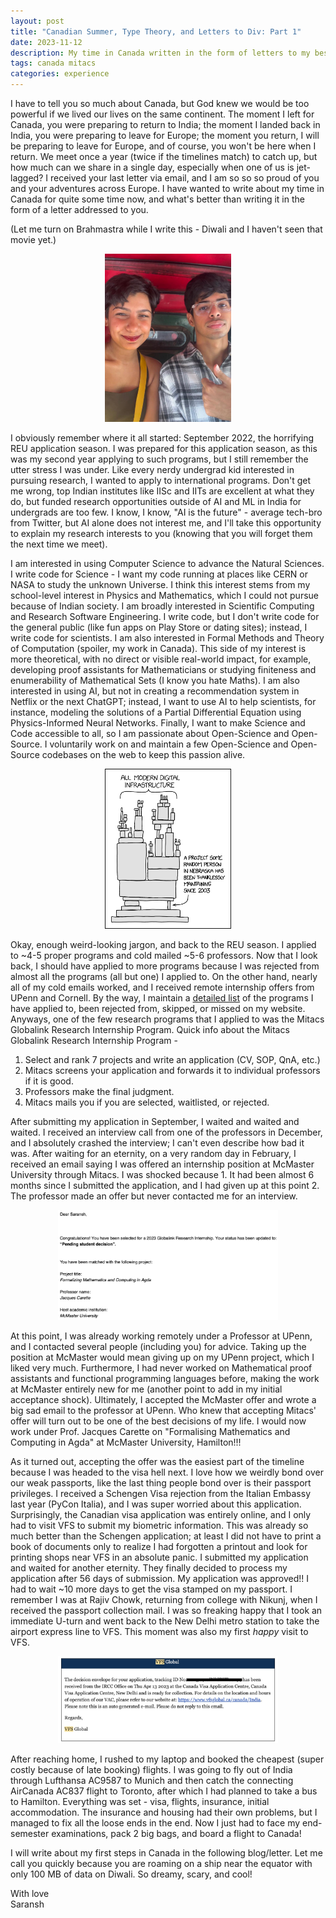 ```yaml
---
layout: post
title: "Canadian Summer, Type Theory, and Letters to Div: Part 1"
date: 2023-11-12
description: My time in Canada written in the form of letters to my bestfriend
tags: canada mitacs
categories: experience
---
```


I have to tell you so much about Canada, but God knew we would be too powerful if we lived our lives on the same continent. The moment I left for Canada, you were preparing to return to India; the moment I landed back in India, you were preparing to leave for Europe; the moment you return, I will be preparing to leave for Europe, and of course, you won't be here when I return. We meet once a year (twice if the timelines match) to catch up, but how much can we share in a single day, especially when one of us is jet-lagged? I received your last letter via email, and I am so so so proud of you and your adventures across Europe. I have wanted to write about my time in Canada for quite some time now, and what's better than writing it in the form of a letter addressed to you.

(Let me turn on Brahmastra while I write this - Diwali and I haven't seen that movie yet.)

<p align="center">
    <img src="/assets/img/div-and-me.jpg" width="40%"/>
</p>

I obviously remember where it all started: September 2022, the horrifying REU application season. I was prepared for this application season, as this was my second year applying to such programs, but I still remember the utter stress I was under. Like every nerdy undergrad kid interested in pursuing research, I wanted to apply to international programs. Don't get me wrong, top Indian institutes like IISc and IITs are excellent at what they do, but funded research opportunities outside of AI and ML in India for undergrads are too few. I know, I know, "AI is the future" - average tech-bro from Twitter, but AI alone does not interest me, and I'll take this opportunity to explain my research interests to you (knowing that you will forget them the next time we meet).

I am interested in using Computer Science to advance the Natural Sciences. I write code for Science - I want my code running at places like CERN or NASA to study the unknown Universe. I think this interest stems from my school-level interest in Physics and Mathematics, which I could not pursue because of Indian society. I am broadly interested in Scientific Computing and Research Software Engineering. I write code, but I don't write code for the general public (like fun apps on Play Store or dating sites); instead, I write code for scientists. I am also interested in Formal Methods and Theory of Computation (spoiler, my work in Canada). This side of my interest is more theoretical, with no direct or visible real-world impact, for example, developing proof assistants for Mathematicians or studying finiteness and enumerability of Mathematical Sets (I know you hate Maths). I am also interested in using AI, but not in creating a recommendation system in Netflix or the next ChatGPT; instead, I want to use AI to help scientists, for instance, modeling the solutions of a Partial Differential Equation using Physics-Informed Neural Networks. Finally, I want to make Science and Code accessible to all, so I am passionate about Open-Science and Open-Source. I voluntarily work on and maintain a few Open-Science and Open-Source codebases on the web to keep this passion alive.

<p align="center">
    <a href="https://xkcd.com/2347/"><img src="/assets/img/xkcd-oss-meme.png" width="40%"/></a>
</p>

Okay, enough weird-looking jargon, and back to the REU season. I applied to ~4-5 proper programs and cold mailed ~5-6 professors. Now that I look back, I should have applied to more programs because I was rejected from almost all the programs (all but one) I applied to. On the other hand, nearly all of my cold emails worked, and I received remote internship offers from UPenn and Cornell. By the way, I maintain a [detailed list](https://saransh-cpp.github.io/ResearchPrograms/) of the programs I have applied to, been rejected from, skipped, or missed on my website. Anyways, one of the few research programs that I applied to was the Mitacs Globalink Research Internship Program. Quick info about the Mitacs Globalink Research Internship Program -

1. Select and rank 7 projects and write an application (CV, SOP, QnA, etc.)
2. Mitacs screens your application and forwards it to individual professors if it is good.
3. Professors make the final judgment.
4. Mitacs mails you if you are selected, waitlisted, or rejected.

After submitting my application in September, I waited and waited and waited. I received an interview call from one of the professors in December, and I absolutely crashed the interview; I can't even describe how bad it was. After waiting for an eternity, on a very random day in February, I received an email saying I was offered an internship position at McMaster University through Mitacs. I was shocked because 1. It had been almost 6 months since I submitted the application, and I had given up at this point 2. The professor made an offer but never contacted me for an interview.

<p align="center">
    <img src="/assets/img/mitacs-acceptance.png" width="70%"/>
</p>

At this point, I was already working remotely under a Professor at UPenn, and I contacted several people (including you) for advice. Taking up the position at McMaster would mean giving up on my UPenn project, which I liked very much. Furthermore, I had never worked on Mathematical proof assistants and functional programming languages before, making the work at McMaster entirely new for me (another point to add in my initial acceptance shock). Ultimately, I accepted the McMaster offer and wrote a big sad email to the professor at UPenn. Who knew that accepting Mitacs' offer will turn out to be one of the best decisions of my life. I would now work under Prof. Jacques Carette on "Formalising Mathematics and Computing in Agda" at McMaster University, Hamilton!!!

As it turned out, accepting the offer was the easiest part of the timeline because I was headed to the visa hell next. I love how we weirdly bond over our weak passports, like the last thing people bond over is their passport privileges. I received a Schengen Visa rejection from the Italian Embassy last year (PyCon Italia), and I was super worried about this application. Surprisingly, the Canadian visa application was entirely online, and I only had to visit VFS to submit my biometric information. This was already so much better than the Schengen application; at least I did not have to print a book of documents only to realize I had forgotten a printout and look for printing shops near VFS in an absolute panic. I submitted my application and waited for another eternity. They finally decided to process my application after 56 days of submission. My application was approved!! I had to wait ~10 more days to get the visa stamped on my passport. I remember I was at Rajiv Chowk, returning from college with Nikunj, when I received the passport collection mail. I was so freaking happy that I took an immediate U-turn and went back to the New Delhi metro station to take the airport express line to VFS. This moment was also my first *happy* visit to VFS.

<p align="center">
    <img src="/assets/img/vfs-acceptance.jpeg" width="70%"/>
</p>

After reaching home, I rushed to my laptop and booked the cheapest (super costly because of late booking) flights. I was going to fly out of India through Lufthansa AC9587 to Munich and then catch the connecting AirCanada AC837 flight to Toronto, after which I had planned to take a bus to Hamilton. Everything was set - visa, flights, insurance, initial accommodation. The insurance and housing had their own problems, but I managed to fix all the loose ends in the end. Now I just had to face my end-semester examinations, pack 2 big bags, and board a flight to Canada!

I will write about my first steps in Canada in the following blog/letter. Let me call you quickly because you are roaming on a ship near the equator with only 100 MB of data on Diwali. So dreamy, scary, and cool!

With love <br>
Saransh
